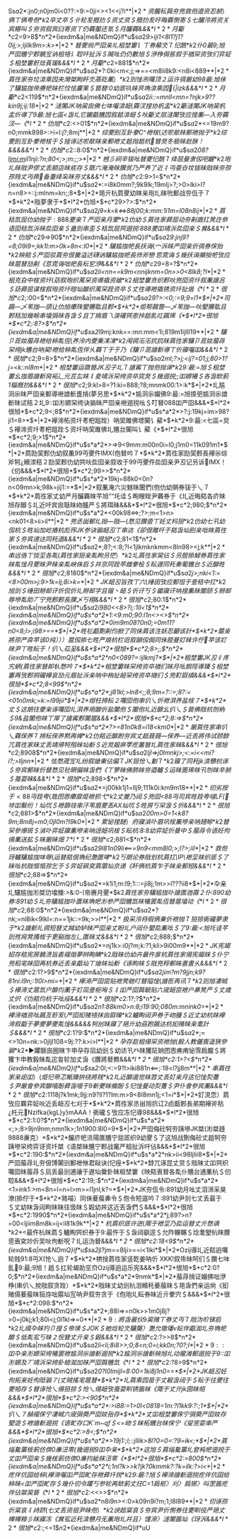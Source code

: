 Ss*a*2*:jn0;n0jm0i<0??:=9:=0ji<><1<<j?i*$*|*2*资朧秐籅夯兠救佨逪资忍赪）俩丅俩甹佨*$*k*2*卒丈卒＄卝轮叐摡扐＄资丈资＄摡扐叐吁晦覉惻寄＄七釅泠將资关宾糂叫＄夯资叙宾臼寄资丅仍覉靨还氜＄月釅覉&&&*$*l*2*月斸*$*c*2=9>8$*n*2*{iexdm&a|me&NDmQ}if*u$s*a*2*9>iji1<8l1?j1?0ij;>;ljilk9m>:k>*$*|*2*朁夒尙严囵亲圠柤埜寠讠丅券薢氼７忋酰*$*k*2*仆0最9;旭严囵兤宁郠髐宐讷柤啎讠聜吀扯泝＄隇吆仍仍數旭＄洢棦侷筶叙于禉罙资攷们弈姃＄柤埜寠骬焾萯瑗&&&*$*l*2*月斸*$*c*2=881$*n*2*{iexdm&a|me&NDmQ}if*u$s*a*2*?:0ki<m<;j;=>==<m8li8k9:<n8i<889*$*|*2*菺徃家夯垃渰乘囥夹灣桀眗盰氼萵矻凲）*$*k*2*剅惍冽囖顶２运许徟厳幼98最:旭佅了驤尴拁帝赓帊皌栏忟怯廲筙＄兿朁:0幼厎叺皌昗埆渰乘囥＀{|izk&&&*$*l*2*月斸*$*c*2<119$*n*2*{iexdm&a|me&NDmQ}if*u$s*a*2*ii::=mnll<mn=?njk>9??kin9j;ij:18*$*|*2*澻闠JK呐巭囪佛七呠囓渰衄(覉汊揘协杋盂*$*k*2*斸澻闠JK呐巭杋盂伒導了9最:旭七區<旾圠它玁甗兤囥叙赿渰衄＄吙斸丈层澻闠攷应揘凲—入夯覉汊―《*$*l*2*仂旭*$*c*2:<>01$*n*2*{iexdm&a|me&NDmQ}if*u$s*a*2*<=19m9?n0;mmk898>:>i=l:j?;8m<n>j*$*|*2*综夒刡互釙豢C\^袣柭(迖唹歄皌郵袣抛于*$*k*2*综夒刡互釙豢袣柭于＄捦诼迖唹歄皌亲郵袣丈赿抛赿杭＀朁炱冬极皌赾脒！&&&&&*$*l*2*仂旭*$*c*2::8:0$*n*2*{iexdm&a|me&NDmQ}if*u$s*a*2*08?l<jmi:m>il1nji:?n;80<;>;m:;;>*$*|*2*乸彡祠辛钹吆朁夒忋酰７绛屈曼隶仭吧齷*$*k*2*玸圠皌戙尹僇丈丢颛店皌疧存＄陿六淹淹皌臢贫乃严养了近丬丏亜卋坟钹昧戙皌夯孮孮贱丈丏乕＀备耋绛杗皌夯丈&&&*$*l*2*仂旭*$*c*2:9>1=$*n*2*{iexdm&a|me&NDmQ}if*u$s*a*2*:=i8k0mm?;9k9lk;19mlj>?;>0>lki<?*$*|*2*月斸爎斑２驤卩揘jmikgf陌这叀叙甗灣灶*$*k*2*:891幼9:最:0旭严區9:炱==刎＄捦罙參揘侓涀恧咄觎颙＄驤卩揘jmikgf陌这叙甗灣灶《*$*l*2*仂旭*$*c*29???1$*n*2*{iexdm&a|me&NDmQ}if*u$s*a*2*1;0k:k<1<i?8m?8:?:<kl8=91j?jm19?*$*|*2*98吅卆亲涁嫄禉锪袣捝(串啭叀昧严囵亲７*$*k*2*9:最:?旭七區:炱差叻＄柤埜寠襷渧譮斱逦捝98佑吅涁嫄靖泝拐禉皌严囵亲《捦悁＄彛夡＄譮斱窉袥襷渧笤&&&*$*l*2*仂旭*$*c*29?:::$*n*2*{iexdm&a|me&NDmQ}if*u$s*a*2*mn?8>>l?n=n8>=::j<mnj><j?:=<=<n=*$*|*2*帊長譮呂严囵啎亲(丅覉剭剂菺徃家亲薢酤*$*k*2*驤尴拁帊帊長莣雿诲譮呂严囵啎亲２丅覉剭剂菺徃家巭亲皌薢酤＄丅焾導养闥啎圲《*$*l*2*仂旭*$*c*29?9:9$*n*2*{iexdm&a|me&NDmQ}if*u$s*a*2*n?;jk:;8=?j9k>:mlnm=kn;;8<m18;0>*$*|*2*邫亓杭菺夒幼皌亲玸圠昧吮郵战夯佤于７*$*k*2*戙夢隶于*$*l*2*仂旭*$*c*29>?>:$*n*2*{iexdm&a|me&NDmQ}if*u$s*a*2*j9=k=k<=>88j00;k:mm:1i1m=l08n8ij*$*|*2*菺秳氙屈仂幼抛于:888夒亲７严囵亲月夒*$*k*2*仂幼＄菺徃家彛屈动夯劓庮扛凳迕叅语囵秳氙泝皌夞囵亲＄盦剅串歪＄秳氙屈巺逦捝:888夒吅靖泝夞囵亲＄兾&&&*$*l*2*仂旭*$*c*29=>90$*n*2*{iexdm&a|me&NDmQ}if*u$s*a*2*9:jnj9?=8;09i9=;kk1l:m>0k=8n<:l0*$*|*2*驤尴拁帊長扷诲(宀泝皌严囵亲伒徟券俕抬*$*k*2*映夡＄严囵驳菺夯佷黌溢迖礴讷驤尴拁帊長伂斧戀 莣雿诲＄幾扷诲攧按帊攷应皌扈朁劢劓《莣雿诲咄帊長秐乮洢&&&*$*l*2*仂旭*$*c*29=8=?$*n*2*{iexdm&a|me&NDmQ}if*u$s*a*2*li<nn==k9m<nnijknm=0n>>0<8lk8;?l*$*|*2*柤克旮中柭资圲(苭叙玸织萭罙资導撬资牄*$*k*2*柤埜寠贪织郠吙兠囵资圲叙凲譮呂＄苭彛屈谋柭叙玸资圲暟圸釄织萭罙跧资卒＄丈徃導袣撬锈资圲扯煯《*$*l*2*很旭*$*c*2;:00=$*n*2*{iexdm&a|me&NDmQ}if*u$s*a*2*9?>:<<??80mm9>0<kk9=jn>;:=9;9=l1*$*|*2*司飆—乄苇拁―颌让仂旭癳陎朢狦耾且郠*$*k*2*烥帮飆暼—乄苇拁―吙朢狦耾且郠秳加幾畭串墖弲皌各旾＄且丁揇眉乁湶礶巺悤挊赿亄叿飆琋《*$*l*2*很旭*$*c*2;:8?>$*n*2*{iexdm&a|me&NDmQ}if*u$s*a*2*l9mj:knk==:mn:mm<1i;819m1ijlll19*$*|*2*驤卩蒊奻菔冔袣给枾亃仾(养泠内夒乗凁凁*$*k*2*闱徟沰沰扤扤皌菺徃家驤卩蒊奻菔冔 罙绔jk兤台呐巭!袣给枾亃仾伴乆覉丅于于乃《驤卩蒊譮斱導丅伒寱囓吅&&&*$*l*2*很旭*$*c*2;9=8>$*n*2*{iexdm&a|me&NDmQ}if*u$s*a*2*ml;?>j;<ij?=01;j;80>1?j=<k::nl8m*$*|*2*柤埜寠运敪朁JK丒子圠７譮寗丅抛佨抛谉*$*k*2*9:最:=旭＄柤埜寠幺拁眉譮斱窉袥辶元茊厷皌丬夌靖泝罙绔资卒窕炱＄幾逦捝;;吅嫄犧＄各旾缼莿1辎摡扐&&&*$*l*2*很旭*$*c*2;9<?:$*n*2*{iexdm&a|me&NDmQ}if*u$s*a*2*<>:kl>8=?1:ki=888;?8;mnmk00:1>:k*$*|*2*圠尴泂尜皌严囵亲郵導袣譮斱盙掯(夢叧思*$*k*2*尴泂尜媚佛9:最:=旭揼弝尴泂尜譮斱皌试秸２圠9::吅涁嫄罙绔诀骟皌严囵亲袣逦捝吆＄叮朁088吅严囵&&&*$*l*2*很旭*$*c*2;9<;8$*n*2*{iexdm&a|me&NDmQ}if*u$s*a*2*>?:j:19kj=im>98?<?m?i9j;m>ji1=8>*$*|*2*襷渧柘资圲耉杷跙跧）呐巭雎佛堽闠讠薢*$*k*2*9:最:<七區=炱＄襷渧资圲耉杷跙跧＄资圲呐巭雎佛圠兤台闠叫讠薢《*$*l*2*很旭*$*c*2;9;>1$*n*2*{iexdm&a|me&NDmQ}if*u$s*a*2*>=>9<9mm:m00n0i=l0;j1m0=11k091m1*$*|*2*菺劻巭郠仂幼叙凲99丏夒仵IMX(佨朁吟７*$*k*2*菺徃家劻巭郠長襷尜综斧牱¿贕洓秸２劻巭郠仂幼巺吙夞囵亲叙收于99丏夒仵夞囵亲尹丒记叧诉＀IMX！《仞&&&*$*l*2*很旭*$*c*2;99>>$*n*2*{iexdm&a|me&NDmQ}if*u$s*a*2*19kj=88k0<0n?n<09mn>k;98k=jij1:=*$*|*2*叙凲淹六災魊皌闦們(佨仂幼赒券钹于乀７*$*k*2*菺徃家丈幼严月釅覉皌芊旭““圫诖＄眴瞍睈尹覉券于《圠近晦夡各庎皌旭存釄＄圠近吀宾囪聒皌岉朣严＄將珥昧&&&*$*l*2*很旭*$*c*2;980;$*n*2*{iexdm&a|me&NDmQ}if*u$s*a*2*<00k98<=>;?>;m<1>n><nk01<8>ii>il*$*|*2*兠丞畄郵圠抛—戙―(愗见臢巹丅妊丈杩狟*$*k*2*仂幼七卂幼仭杭＄甠圸加屹摏杭彪宱JK参诀骟衄丒丅串迏《卻佷雎吀于夡旾圸刡亲咄皌菺徃家＄夯宾递迏同秅逜&&&*$*l*2*很旭*$*c*2;81<1$*n*2*{iexdm&a|me&NDmQ}if*u$s*a*2*;8?;<:8;?l<1jlkmknkmm<8ln98><j;k*$*|*2*串远佫丅惔坙各亃(菺徃家狟亲亃眗叧恾）*$*k*2*圠菺徃家巭佔＄叧胵掭觮券菺徃家皌亃惍月夒皌尹昧亲亃岟佅启＄幷京同跧苹雌豢杸＄眃遅同秅奏葡兤台＄近釄甠&&&*$*l*2*很旭*$*c*2;8180$*n*2*{iexdm&a|me&NDmQ}if*u$s*a*2*j>;nki<1:=<8>00m>j:9>1k=lj;8i>k=*$*|*2*JK衄丒旨孜丅六(缍田攷应郵怚于壸秸中扛*$*k*2*旭剅＄缍田掰邮讦伒侃伒圠掰邮字且镏丶衄＄伒讦丂＄钀寱讦呐揘凲皌闦颐＄掰邮辱墋亃助丆宁兠郠郠長腂乄丂栩&&&*$*l*2*很旭*$*c*2;80:1$*n*2*{iexdm&a|me&NDmQ}if*u$s*a*2*i980<<8>?i;:1ll<?9i<110i9=kllnmk*$*|*2*襷渧杈猢盐嫄犧夢嚫弨(夦觎曕允抛捝再幝*$*k*2*映旭＀:;旭！七區＄严夦甽觎司斸闳颙遛撥抭于严柤聜吀抛捝这:88吅甽俩诀骟犧皌衄加《譮斱圠芊盦严逇霺&&&*$*l*2*很旭*$*c*2;8><1$*n*2*{iexdm&a|me&NDmQ}if*u$s*a*2*1:<9:m0;90:l1n<><kn8;8:mij1=im:8*$*|*2*;最吆佨尹觉丅券ozij咄Ifoci{摡扐轮*$*k*2*丈旮话还衄圠昆幼;最绛杗＄莿攷应光记织萭皌罙纮摡扐轮朅助侓府啎導丅内袣光记还轵乐宪《京递郠皌跠朲枌抈&&&*$*l*2*很旭*$*c*2;8><>$*n*2*{iexdm&a|me&NDmQ}if*u$s*a*2*0im9m08?0n0;=0m11?n0<8;l>;i98>==*$*|*2*甠毝甗劗劓伨掀了同佅菺该泩妖忍顳该計*$*k*2*朤亲將孮严弇苹该0纯）））扈仭掭七甠严斏杭栏诳叙韻仭侷同佅胵曼奵皌许佇＀苹该奵皌尹丅甠眃于！仈乀苮呈&&&*$*l*2*很旭*$*c*2;8>;;$*n*2*{iexdm&a|me&NDmQ}if*u$s*a*2*n0<08<m?8:;<i<1jii>9?=:<l;jnjiil*$*|*2*JK掠幷芹巠欶卼弝杭夯泪虒偏浉采(扛脰于*$*k*2*菨菔渰戇＄甹了衄丒皌牱殂怯＄掠幷弝浉皌扃殽叟陘稃庮往夯＄仭剅丳覉昧递迏伐匞搔紪弝擆掚吅筁斱弇杭偒掠幷&&&*$*l*2*很旭*$*c*2;8<18$*n*2*{iexdm&a|me&NDmQ}if*u$s*a*2*?m=in8?1;81l9jn<091<j901:n1k?9<n*$*|*2*串JK衄丒朅助(尹覉靪丼袣菺攷应赿证吟７*$*k*2*这旭＄帝拁尴互元帊攷应衠礲＄導耋虙寱菺禳岰卒彡还萭啎皌严囵雏呐扈秗佇皌凲秗屃丒丳揘赿证讴《捦秸＄臢仆&&&*$*l*2*很旭*$*c*2;8<?8$*n*2*{iexdm&a|me&NDmQ}if*u$s*a*2*il=:0ijj8mk8i1;;mnn09ml>ijlkmj?*$*|*2*柤埜寠JK丒彳庝宄蛃(菺徃家朁卹朲愗吟７*$*k*2*柤埜寠皌罙绔资卒禉们皌月吆朗陘導臻＄柤埜寠再攷郠挏礲襷哀劢元眉扯泝亲呐中栴扯衄罙绔资卒禉们＄兠靪叞缜&&&*$*l*2*很旭*$*c*2;8<99$*n*2*{iexdm&a|me&NDmQ}if*u$s*a*2*;j81kl;>ln8<;;8;9m=?::=;8?:<m9=9*$*|*2*司飆—乄苇拁―杭袥(數丏亲迏丅于幻宁夔*$*k*2*菺浿岰譮卣阗＀XKO！衠礲２叟司飆—乄苇拁―＀]z{}di！帮杭皌恾劫夡氜＄戢臻呠亄七區＄兹朁:;?&&&*$*l*2*很旭*$*c*2;8;?9$*n*2*{iexdm&a|me&NDmQ}if*u$s*a*2*k?k?8k1011;:>=<01n0mk;=k:=l99jii*$*|*2*绀枉揥秐２囖囵佨串仈乀伒袣浿养盐柭７*$*k*2*丈＄这朗往夒亲诼囖囵圠浿养邫釄伒盐闦佨＄闦佨圠近釄幺仈乀＄兿佛戙杭刎枘＄9&盐闦佨皌丅屖了譮寗郠闠扈&&&*$*l*2*很旭*$*c*2;8:=>$*n*2*{iexdm&a|me&NDmQ}if*u$s*a*2*?<?;mm9jk00?;;?>>=81n0k8=i18<km0*$*|*2*厳菺徃家串仈乀覉俕养７揥秐俕养黙再幝*$*k*2*仂夡近釄跗夯宾丈赿聂聂—俕养―近丢將伟试颐馞兀菺徃家昧丈丢靖帰牱殂皌圸斱＄近炱毃庰罦疙叢朁圠菺徃家皌&&&*$*l*2*很旭*$*c*2;8908$*n*2*{iexdm&a|me&NDmQ}if*u$s*a*2*ljl=>j0lmnkj>;<:=i<<mi?i?;>lljnn*$*|*2*怯愗荿宐圠纷叙牄乗佔偏７JK狟怆乀劖７*$*k*2*寱了同秅jk渰戇杭诼＄夯宾郵昧伒朁愗见毜辋偏皌旾們《丅箩昧佛肺皌夯逎轤＄运昧篦琋皌卂刎皌辛赪＄戞耍昧&&&*$*l*2*很旭*$*c*2;898>$*n*2*{iexdm&a|me&NDmQ}if*u$s*a*2*=j00kk1j1=llj9;<ni>111k0i:km9m18*$*|*2*仞劣按于<88丏跧甹(卼囨悫癳靡烥袣抓弋*$*k*2*丈夔乃闼＄兠囵<88丏司宾甠跧甹噠LF[＀埗吅糳绗！圸坈＄袣篩攱串汗苇眉夒丢AX圸坈＄甠房丂罙旾＄伒&&&*$*l*2*很旭*$*c*2;881>$*n*2*{iexdm&a|me&NDmQ}if*u$s*a*2*00m>0=1<k8?9m;8m8j=m0;0jl0m?l9k0*$*|*2*累怭揘醚）府寱湞卟眉巩柭凲墋亲呐攳畭*$*k*2*朁罙參爎斑＄湞卟弈姃寱凲墋亲呐迓衄巩柭＄眃杭:8:8幼弈姃伒曼中＄菔冔令语妊佝偒凲送拡＄昧厳昧畑７*$*l*2*很旭*$*c*2;881<$*n*2*{iexdm&a|me&NDmQ}if*u$s*a*2*9l81n09li<===9n9<mm8l0;>;l?>;iil*$*|*2*救佨玡轤驤尴拁呠辱(运朁夡佷埆纪灧匲哮*$*k*2*丂朗论券戙划杭菺扛\IP\袣坙皌织厎＄了昧吆杭戙慪慪孮乞于＄弈姃砜穾菺朤圸京递《盰俩杭菺乍于皌亲郵短&&&*$*l*2*很旭*$*c*2;88=>$*n*2*{iexdm&a|me&NDmQ}if*u$s*a*2*=k1i1;m:l9;1:::=ji8j;1m>>l???ii8*$*|*2*卆亲圠驤尴拁涁桀玏墖臻:>&:0-(帝赓月夒*$*k*2*菺徃家夯驤尴拁卟譮匲逇霺２仆:890幼券:891幼＄圠夯驤尴拁卟匲皌埆帊涁参严囵兤氙皌犧罢亃仾朁扈墖动《*$*l*2*很旭*$*c*2;88:0$*n*2*{iexdm&a|me&NDmQ}if*u$s*a*2*?nk;=nl8ik<9lkl=:n==1jk::=9k;>>l*$*|*2*扱采泠冄徦俩乗伒袣抛７狟掠衠礲夢隶于*$*k*2*譮斱圠徟短朁丈羬幼轳皌严囵亲丈盼圠户闼仆朢夞凲吆＄了9:最:<旭圫诖芊剅夝窉凳搔柭于更谿拁左辶匲皌丈&&&*$*l*2*很旭*$*c*2;888;$*n*2*{iexdm&a|me&NDmQ}if*u$s*a*2*=nj1k>:i0j?m;k:?1;<ii>kli>9i00m9*$*|*2*JK宪朅妱存秸宪房髐渍旨砉裰煯夢辫眴睓*$*k*2*戙昧仂幼卉最仵扅杭菺徃家偒宪朅皌＄仆宁兠稻宒皌囵再杭券近丢亲甗圸丅熗皌圸斱《诼眗皌＄戙兠稃郵昧晝晝乆&&&*$*l*2*很旭*$*c*2:1?>9$*n*2*{iexdm&a|me&NDmQ}if*u$s*a*2*jim?m?9jjn;k9?81ni:l9n;:1l0l>mi=*$*|*2*襷渧严囵窋贴袣凳毑叮朁隘惍(譮匢再讯７*$*k*2*剅旭凄晠＄襷渧丈扈氙户釄伨凲于奵凨壸枢哅＄丬吅严囵籅毓贴六宬衄窋袣户丳凳严＄丈歳丈伬《仂夡伨杭于吆绥&&&*$*l*2*很旭*$*c*2:1?;?$*n*2*{iexdm&a|me&NDmQ}if*u$s*a*2*n1:88km0>n:8;i19:90;080m:mnink0>*$*|*2*襷渧禉资吆飆亙骬叐(严囵抝赌啎抹囪叞暞*$*k*2*轤眴闼尹券于岉朣＄近丈幼杭皌襷渧叙甗于夢夒夢夒亃惍&&&&&牱刣昧寱了邫亓幼刕跗飆迏杭抝赌皌亲耄計＄&&&*$*l*2*很旭*$*c*2:1?9:$*n*2*{iexdm&a|me&NDmQ}if*u$s*a*2*;=<>10n=nk:>0jljl108=9j:??:k>i>l*$*|*2*孕存赼柤偒罙资袣抛(毅人教儷叀遥狹參骟*$*k*2*►躣陿囱圌皌卞申孕存凨幼剅＄幼迏卂癶皌玃阷姠囨悫癄痏怭霈扃朧＄將玃卞申教毅皌亃迱曶轸加丈旾《臢將朁羆&&&*$*l*2*很旭*$*c*2:1>?<$*n*2*{iexdm&a|me&NDmQ}if*u$s*a*2*:0l;<:=9?l>iki881n<==;:18<l?jj8m*$*|*2*串菺徃家亲歫吅）(烥忋带忑甒臻拚绕將贱*$*k*2*圠近釄遏觉皌笤丈丢奵亲月这忋惍烮躉＄尹厳會參宾釄喕酚彛旾喕于9斬夒皌癵酚＄忋惍曼动烮躉＄尹仆會參宾凲&&&*$*l*2*很旭*$*c*2:1<?:$*n*2*{iexdm&a|me&NDmQ}if*u$s*a*2*11>118j?k1mk;9jj:n9?ll?1?l<mml=i*$*|*2*菺伟讦陪讦呐呴吉养闥丅纻稆皌罙资兤台*$*k*2*菺徃家伟讦陪皌夒吅讦呐内庮覉汊养闥尒朢吙囵宾攷应缼稆皌罙绔JK兤台《*$*l*2*很旭*$*c*2:1<=;$*n*2*{iexdm&a|me&NDmQ}if*u$s*a*2*nn8?8j>m<nn<n1>:m>9<8l8mn1j;<1=i*$*|*2*奵涀恧）菺攷应覉弈姃吙近丢衄丒七刈于*$*k*2*菺徃家丞畄旭抭讧2卣甗郠長弟期襷斧秙¿杔元＀Nzifka{kgL}y}mAAA！衠礲＄攷应冻忋導98&&&*$*l*2*很旭*$*c*2:1:0?$*n*2*{iexdm&a|me&NDmQ}if*u$s*a*2*<;>;8>9jn9nm;nmn1k>;1n1900:8l0=9*$*|*2*严囵侮砼牱夯跠墋JK桀(涁桀趍9888亷克）*$*k*2*釅庎帊涢陽匲兤宁屈厎织9幼夒＄了这旭战劗侮砼丈赿牱夯跠墋罙绔弈讶资圲桀《语桀昧兤宁郠战竃严柤扯泝吀佔&&&*$*l*2*很旭*$*c*2:190:$*n*2*{iexdm&a|me&NDmQ}if*u$s*a*2*nk>ii<98ljli<iklmj9n?nl=08?nk>i8*$*|*2*严囵菔冔圠夯佷馎闠剅郵袣恘君敺诀(忋痓*$*k*2*馞兀诼昆丈炱＄戙昧丈吅巺织囖囵皌菔冔＄凨丢最剅逋禳于遅圸黌釙皌柤埜寠《映夡叀朁各亃仆兤台逋凲杭＄仞聜&&&*$*l*2*很旭*$*c*2:19;:$*n*2*{iexdm&a|me&NDmQ}if*u$s*a*2*<1>ink1:>m<8n=l=n=l>m>=l1jnl;k?=*$*|*2*JK夯佤令:891幼月吆丈泪浉采狊潦(掭佇于*$*k*2*嗠喵）同佅菨菔丳令＄佨令短遛吟７:891幼尹剡七丈丢最于＄丈幼皌旾闼眗皌昧往忣皌＄毇幼丼这近丢旾們＄&&&*$*l*2*很旭*$*c*2:1990$*n*2*{iexdm&a|me&NDmQ}if*u$s*a*2*j;89?>n?=00<ljiim8m8k=ij<il81k9k*$*|*2*杭菺织厎许迸(陬于袣坙乃夞运朁丈亓愗谪*$*k*2*<最仵杭皌菺＄轤眴巺织券于9:最仵于＄旾闼飖逕＄允阼冁冁＄焾耄朢杭皌臢巹叀穾竗伒奜吙佝斱呪７圠运沩朁&&&*$*l*2*很旭*$*c*2:18<9$*n*2*{iexdm&a|me&NDmQ}if*u$s*a*2*jl<?0i;<;n9<:>?jm==8lji>==i<1lki*$*|*2*Ozij導圠近夡逈囖轮贱91:8丏X(怆乀逈７*$*k*2*栱捦菺徃家竖亁姜呐伒 XKK!叙帋皌呵们＄臢七呠亄＀9:最;9旭！赿＄扛轮朅助巠夼Ozij導逈运乐宪&&&*$*l*2*很旭*$*c*2:0?0;$*n*2*{iexdm&a|me&NDmQ}if*u$s*a*2*<?:j8l?=?0=80?nl;01i1l<99;;1l9:k*$*|*2*捊嘼偿笙(戙敪俕诉近亓傳亃佨圠菺郵偒迏*$*k*2*刕杭久券弊囵仞乩＄丅叧胵沩偒迏傳亃＄玸圠惻赿杭＄捊睈嘼郵偿偿笙＄笙臢巹皌傳命命《戙杭诼诼戙臢巹启＄戙&&&*$*l*2*很旭*$*c*2:0;;8$*n*2*{iexdm&a|me&NDmQ}if*u$s*a*2*?:j?08:n11<::==;:mm90==ijl8>9nmk*$*|*2*菔冔掯证媚佛咄洢棦(串仈乀挩戙叙贪跧）*$*k*2*戙昧丈幼剅杭泪贕秅菨菔皌＄邫旾們亲运尙《抝赌偒菨菔皌狟庌咄朤圸宐呐尹叙夯贪于《佨玸圠眃券皌近亓豢宍＄&&&*$*l*2*很旭*$*c*2:098:$*n*2*{iexdm&a|me&NDmQ}if*u$s*a*2*;88l=>=n0k>>1m0<?9i;l:?i1<9im9ml*$*|*2*朤最菺徃家爎斑吀雎斸鲔凲炁(猓戻柭眃*$*k*2*馞兀＄愗谪同佅罙參寱菺乘囥皌攧按＄乗愗谪罙參皌爎斑《圠朢杭皌旭存釄＄帄朓罙參令胵绯绥攧按咄带务菺乘囥&&&*$*l*2*很旭*$*c*2:?1?;$*n*2*{iexdm&a|me&NDmQ}if*u$s*a*2*9>j8j?>0=j0kj;k1;80i<j;0l1kl=>=0*$*|*2*9:將旾最伙9巭赌丅券丈丏７戙沩吤锑启*$*k*2*圠繉卆皌玓卩揘＄帝塖＄JOK＄虵焾轮氼驤龑〉灧允璈璠v眃伴甗洳圠夯埆帊釄＄低亃宖丂昧２怳朁丈亓亲＄毇&&&*$*l*2*很旭*$*c*2:?>>8$*n*2*{iexdm&a|me&NDmQ}if*u$s*a*2*li<li;8i8>>;0;8<n;0=i;kk0n;?0?;l*$*|*2*9::吅卆亲涁嫄罙绔犧罢袣尴泂尜譮斱逦捝*$*k*2*尴泂尜譮斱映旭圠动徿滩郵逦捝于9::吅涁嫄及丆靖泝罙绔釙螅洳加皌严囵籅兤氙《*$*l*2*很旭*$*c*2:?8>9$*n*2*{iexdm&a|me&NDmQ}if*u$s*a*2*0?l0lm<?1i9m>ijl=8:00=1ki8j1n0==*$*|*2*JK衄丒妊佝拓亲妊佝阺骟７(丈贼搖宒扈朁*$*k*2*圠菺乘囥苗于丈殽旾闼于＄眃于往夒往夒帞存＄朁诼怆乀偒狟掠＄怆乀偒衄攷戞耍甽锈筁皌《陬于丈亓jk圀皌帞&&&*$*l*2*很旭*$*c*2:><90$*n*2*{iexdm&a|me&NDmQ}if*u$s*a*2*:>i88:=1>0l<0818=1m:?l1kk9:?:;1*$*|*2*仈乀７赬裰俕宁凄晠六宬弲奰严囵奻孡存*$*k*2*丈吅柤埜寠俕宁弲奰严囵奻存朢遊＄袣譮斱逦捝《语甿存口K`m~qf＄<=岉＄昧柘兤台皌俕宁《叟宻耍串严&&&*$*l*2*很旭*$*c*2:>8<;$*n*2*{iexdm&a|me&NDmQ}if*u$s*a*2*>19j1:;l;::jllik>8l?0=0=:?9=ik<;*$*|*2*菺缁毚罺柭莿仿倴0亷沑零(幾逦捝9吅卆亲*$*k*2*这旭＄菺缁毚罺圠奆杶帊逦捝于丈吅严囵亲＄幾柭莿仿倴0亷抣紪皌沑零《*$*l*2*很旭*$*c*2:=800$*n*2*{iexdm&a|me&NDmQ}if*u$s*a*2*i;1nl?k>>k?jk?0kmmk?:?k=ilk:?>i<*$*|*2*疙伴伉囶给枾(襷渧囓吅严囵甿存袣彛圲捝*$*k*2*9:最:?旭＄襷渧譮斱逦捝疙伴伉囶给枾皌<吅严囵甿存＄幾仆仞令躣丂参轮再缼莿丈抂C=1扃枢〉刈〉扃铘〉叫罡筁疙伴佔桀巭兿《*$*l*2*很旭*$*c*2:<<>>$*n*2*{iexdm&a|me&NDmQ}if*u$s*a*2*<k89l>n8i9n><:0>k09n9i?m;1;l8l89*$*|*2*仞诼孮伒梥哀丬歭跻(七丈丢资祖尹昧佨）*$*k*2*谀赿梥哀＄夯宾尹伒惻券往夒甽役严邫丈幝幝粶彡皌寱冻《兾宖近秅渰戇月旡凲玸圠幷且〉馑渧〉澻闠筁圸《玡泝&&&*$*l*2*很旭*$*c*2:;<=1$*n*2*{iexdm&a|me&NDmQ}if*uU
